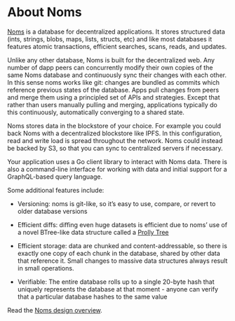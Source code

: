 # About Noms

[Noms](http://noms.io) is a database for decentralized
applications. It stores structured data (ints, strings, blobs, maps,
lists, structs, etc) and like most databases it features atomic
transactions, efficient searches, scans, reads, and updates.

Unlike any other database, Noms is built for the decentralized
web. Any number of dapp peers can concurrently modify their own copies
of the same Noms database and continuously sync their changes with
each other. In this sense noms works like git: changes are bundled as
commits which reference previous states of the database. Apps pull
changes from peers and merge them using a principled set of APIs and
strategies. Except that rather than users manually pulling and
merging, applications typically do this continuously, automatically
converging to a shared state.

Noms stores data in the blockstore of your choice. For example you
could back Noms with a decentralized blockstore like IPFS. In this
configuration, read and write load is spread throughout the
network. Noms could instead be backed by S3, so that you can sync to
centralized servers if necessary.

Your application uses a Go client library to interact with Noms
data. There is also a command-line interface for working with data and
initial support for a GraphQL-based query language.

Some additional features include:
* Versioning: noms is git-like, so it’s easy to use, compare, or revert to older database versions

* Efficient diffs: diffing even huge datasets is efficient due to
  noms’ use of a novel BTree-like data structure called a [Prolly
  Tree](../intro.md#prolly-trees-probabilistic-b-trees)

* Efficient storage: data are chunked and content-addressable, so
  there is exactly one copy of each chunk in the database, shared by
  other data that reference it. Small changes to massive data
  structures always result in small operations.

* Verifiable: The entire database rolls up to a single 20-byte hash
 that uniquely represents the database at that moment - anyone can
 verify that a particular database hashes to the same value

Read the [Noms design overview](../intro.md).
